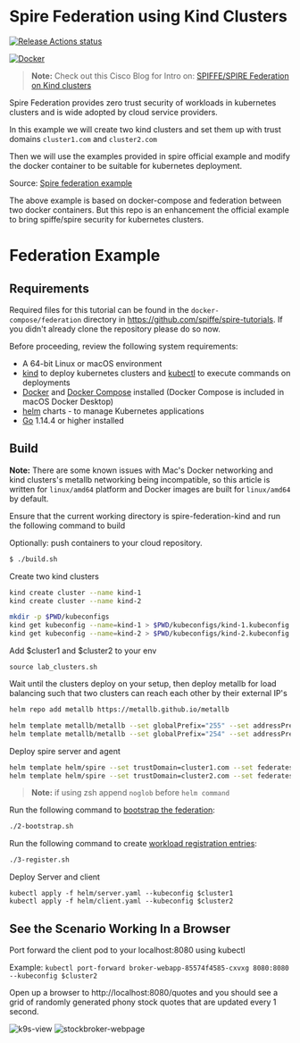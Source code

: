 # Spire Federation using Kind Clusters

[![Release Actions status](https://github.com/nishantapatil3/spire-federation-kind/workflows/Release/badge.svg)](https://github.com/nishantapatil3/spire-federation-kind/actions/workflows/release.yml)

[![Docker](https://badgen.net/badge/icon/docker?icon=docker&label=spire-federation-kind)](https://hub.docker.com/r/nishantapatil3/spire-federation-kind)


> **Note:** Check out this Cisco Blog for Intro on: [SPIFFE/SPIRE Federation on Kind clusters](https://outshift.cisco.com/blog/spire-federation-kind)

Spire Federation provides zero trust security of workloads in kubernetes clusters and is wide adopted by cloud service
providers.

In this example we will create two kind clusters and set them up with trust domains `cluster1.com` and `cluster2.com`

Then we will use the examples provided in spire official example and modify the docker container to be suitable
for kubernetes deployment.

Source: [Spire federation example](https://github.com/spiffe/spire-tutorials/tree/master/docker-compose/federation)

The above example is based on docker-compose and federation between two docker containers. But this repo is an enhancement
the official example to bring spiffe/spire security for kubernetes clusters.

# Federation Example

## Requirements

Required files for this tutorial can be found in the `docker-compose/federation` directory in https://github.com/spiffe/spire-tutorials. If you didn't already clone the repository please do so now.

Before proceeding, review the following system requirements:
- A 64-bit Linux or macOS environment
- [kind](https://kind.sigs.k8s.io/) to deploy kubernetes clusters and [kubectl](https://kubernetes.io/docs/tasks/tools/) to execute commands on deployments
- [Docker](https://docs.docker.com/get-docker/) and [Docker Compose](https://docs.docker.com/compose/install/) installed (Docker Compose is included in macOS Docker Desktop)
- [helm](https://helm.sh/) charts - to manage Kubernetes applications
- [Go](https://golang.org/dl/) 1.14.4 or higher installed

## Build

**Note:** There are some known issues with Mac's Docker networking and kind clusters's metallb networking being incompatible, so this article is written for `linux/amd64` platform and Docker images are built for `linux/amd64` by default.

Ensure that the current working directory is spire-federation-kind and run the following command to build

Optionally: push containers to your cloud repository.

```bash
$ ./build.sh
```

Create two kind clusters
```bash
kind create cluster --name kind-1
kind create cluster --name kind-2

mkdir -p $PWD/kubeconfigs
kind get kubeconfig --name=kind-1 > $PWD/kubeconfigs/kind-1.kubeconfig
kind get kubeconfig --name=kind-2 > $PWD/kubeconfigs/kind-2.kubeconfig
```

Add $cluster1 and $cluster2 to your env
```
source lab_clusters.sh
```

Wait until the clusters deploy on your setup, then deploy metallb for load balancing such that two clusters
can reach each other by their external IP's
```bash
helm repo add metallb https://metallb.github.io/metallb

helm template metallb/metallb --set globalPrefix="255" --set addressPrefix="172.17" | kubectl apply --kubeconfig $cluster1 -f -
helm template metallb/metallb --set globalPrefix="254" --set addressPrefix="172.17" | kubectl apply --kubeconfig $cluster2 -f -
```

Deploy spire server and agent
```bash
helm template helm/spire --set trustDomain=cluster1.com --set federatesWith[0].trustDomain=cluster2.com --set federatesWith[0].address=172.17.254.1 --set federatesWith[0].port=8443 | kubectl apply --kubeconfig $cluster1 -f -
helm template helm/spire --set trustDomain=cluster2.com --set federatesWith[0].trustDomain=cluster1.com --set federatesWith[0].address=172.17.255.1 --set federatesWith[0].port=8443 | kubectl apply --kubeconfig $cluster2 -f -
```

> **Note:** if using zsh append `noglob` before `helm command`

Run the following command to [bootstrap the federation](https://github.com/spiffe/spire-tutorials/blob/master/docker-compose/federation/README.md#bootstrap-federation):
```bash
./2-bootstrap.sh
```

Run the following command to create [workload registration entries](https://github.com/spiffe/spire-tutorials/blob/master/docker-compose/federation/README.md#create-registration-entries-for-federation):
```bash
./3-register.sh
```

Deploy Server and client
```bigquery
kubectl apply -f helm/server.yaml --kubeconfig $cluster1
kubectl apply -f helm/client.yaml --kubeconfig $cluster2
```

## See the Scenario Working In a Browser

Port forward the client pod to your localhost:8080 using kubectl

Example:
`kubectl port-forward broker-webapp-85574f4585-cxvxg 8080:8080 --kubeconfig $cluster2`

Open up a browser to http://localhost:8080/quotes and you should see a grid of randomly generated phony stock quotes that are updated every 1 second.

![k9s-view](./images/k9s-view.png)
![stockbroker-webpage](./images/stockbroker-webpage.png)

